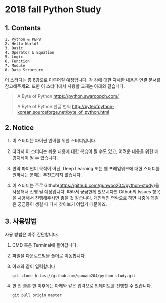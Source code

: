 # 2018 fall Python Study

## 1\. Contents

```
1. Python & PEP8
2. Hello World!
3. Basic
4. Operator & Equation
5. Logic
6. Function
7. Module
8. Data Structure
```

이 스터디는 총 8강으로 이루어질 예정입니다. 각 강에 대한 자세한 내용은 연결 문서를 참고해주세요. 또한 이 스터디에서 사용할 교재는 아래와 같습니다.

> A Byte of Python	https://python.swaroopch.com/
>
> A Byte of Python 한글 번역	http://byteofpython-korean.sourceforge.net/byte_of_python.html



## 2\. Notice



1. 이 스터디는 파이썬 언어를 위한 스터디입니다.

2.  따라서 이 스터디는 쉬운 내용에 대한 복습이 될 수도 있고, 어려운 내용을 위한 배경지식이 될 수 있습니다.

3. 만약 파이썬이 목적이 아닌, Deep Learning 또는 웹 프레임워크에 대한 스터디를 원하시는 분께는 추천드리지 않습니다.

4. 이 스터디는 주로 Github(https://github.com/gunwoo204/python-study)을 사용해서 진행 될 예정입니다. 따라서 궁금한게 있으시다면 Github의 Issues 항목을 사용해서 진행해주시면 좋을 것 같습니다. 개인적인 연락으로 하면 나중에 똑같은 궁금증이 생길 때 다시 찾아보기 어렵기 때문이죠.



## 3\. 사용방법

사용 방법은 아주 간단합니다.

1. CMD 혹은 Terminal에 들어갑니다.

2. 파일을 다운로드받을 폴더로 이동합니다.

3. 아래와 같이 입력합니다

   ```
   git clone https://github.com/gunwoo204/python-study.git
   ```

4. 한 번 클론 한 이후에는 아래와 같은 입력으로 업데이트를 진행할 수 있습니다.

   ```
   git pull origin master
   ```
